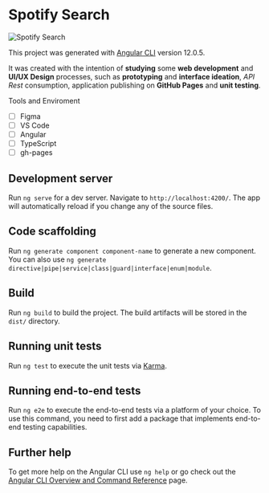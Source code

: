# Spotify Search
![Spotify Search](https://github.com/roziana-rdrgs/spotify-search/blob/header.png?raw=true)

This project was generated with [Angular CLI](https://github.com/angular/angular-cli) version 12.0.5.

It was created with the intention of **studying** some **web development** and **UI/UX Design** processes, such as **prototyping** and **interface ideation**, *API Rest* consumption, application publishing on **GitHub Pages** and **unit testing**.

Tools and Enviroment

 - [ ] Figma
 - [ ] VS Code
 - [ ] Angular
 - [ ] TypeScript
 - [ ] gh-pages
## Development server

Run `ng serve` for a dev server. Navigate to `http://localhost:4200/`. The app will automatically reload if you change any of the source files.

## Code scaffolding

Run `ng generate component component-name` to generate a new component. You can also use `ng generate directive|pipe|service|class|guard|interface|enum|module`.

## Build

Run `ng build` to build the project. The build artifacts will be stored in the `dist/` directory.

## Running unit tests

Run `ng test` to execute the unit tests via [Karma](https://karma-runner.github.io).

## Running end-to-end tests

Run `ng e2e` to execute the end-to-end tests via a platform of your choice. To use this command, you need to first add a package that implements end-to-end testing capabilities.

## Further help

To get more help on the Angular CLI use `ng help` or go check out the [Angular CLI Overview and Command Reference](https://angular.io/cli) page.
